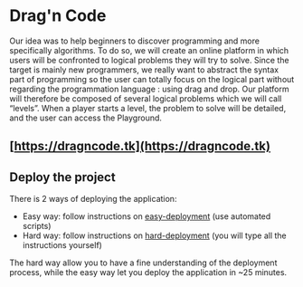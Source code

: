 Drag'n Code
=====================

Our idea was to help beginners to discover programming and 
more specifically algorithms. To do so, we will create an 
online platform in which users will be confronted to logical 
problems they will try to solve.
Since the target is mainly new programmers, we really want to 
abstract the syntax part of programming so the user can totally 
focus on the logical part without regarding the programmation 
language : using drag and drop. Our platform will therefore be 
composed of several logical problems which we will call “levels”. 
When a player starts a level, the problem to solve will be 
detailed, and the user can access the Playground.

[https://dragncode.tk](https://dragncode.tk)
------------------------


Deploy the project
----------------------
There is 2 ways of deploying the application: 
- Easy way: follow instructions on [easy-deployment](deployment-easy.md) (use automated scripts)
- Hard way: follow instructions on [hard-deployment](deployment.md) (you will type all the instructions yourself)

The hard way allow you to have a fine understanding of the deployment process, while the easy way let you deploy the application in ~25 minutes.